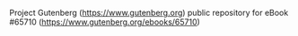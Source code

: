 Project Gutenberg (https://www.gutenberg.org) public repository for
eBook #65710 (https://www.gutenberg.org/ebooks/65710)
